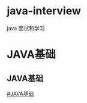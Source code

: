 # java-interview
java 面试和学习
# JAVA基础
## JAVA基础
 <a href="https://www.jianshu.com/u/7ecaba2d594c" title="郭斌勇的主页">#JAVA基础</a>
